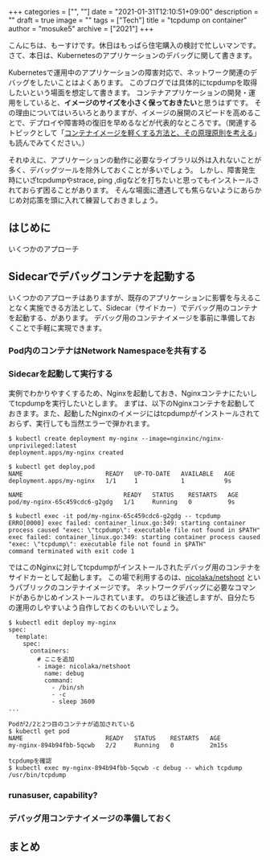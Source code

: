 +++
categories = ["", ""]
date = "2021-01-31T12:10:51+09:00"
description = ""
draft = true
image = ""
tags = ["Tech"]
title = "tcpdump on container"
author = "mosuke5"
archive = ["2021"]
+++

こんにちは、もーすけです。休日はもっぱら住宅購入の検討で忙しいマンです。  
さて、本日は、Kubernetesのアプリケーションのデバッグに関して書きます。

Kubernetesで運用中のアプリケーションの障害対応で、ネットワーク関連のデバッグをしたいことはよくあります。
このブログでは具体的にtcpdumpを取得したいという場面を想定して書きます。
コンテナアプリケーションの開発・運用をしていると、**イメージのサイズを小さく保っておきたい**と思うはずです。
その理由についてはいろいろとありますが、イメージの展開のスピードを高めることで、デプロイや障害時の復旧を早めるなどが代表的なところです。（関連するトピックとして「[コンテナイメージを軽くする方法と、その原理原則を考える](https://blog.mosuke.tech/entry/2020/07/09/container-image-size/)」も読んでみてください。）

それゆえに、アプリケーションの動作に必要なライブラリ以外は入れないことが多く、デバッグツールを除外しておくことが多いでしょう。
しかし、障害発生時にいざtcpdumpやstrace, ping ,digなどを打ちたいと思ってもインストールされておらず困ることがあります。
そんな場面に遭遇しても焦らないようにあらかじめ対応策を頭に入れて練習しておきましょう。
<!--more-->

## はじめに
いくつかのアプローチ

## Sidecarでデバッグコンテナを起動する
いくつかのアプローチはありますが、既存のアプリケーションに影響を与えることなく実施できる方法として、Sidecar（サイドカー）でデバッグ用のコンテナを起動する、があります。
デバッグ用のコンテナイメージを事前に準備しておくことで手軽に実現できます。

### Pod内のコンテナはNetwork Namespaceを共有する

### Sidecarを起動して実行する
実例でわかりやすくするため、Nginxを起動しておき、Nginxコンテナにたいしてtcpdumpを実行したいとします。
まずは、以下のNginxコンテナを起動しておきます。また、起動したNginxのイメージにはtcpdumpがインストールされておらず、実行しても当然エラーで弾かれます。

```
$ kubectl create deployment my-nginx --image=nginxinc/nginx-unprivileged:latest
deployment.apps/my-nginx created

$ kubectl get deploy,pod
NAME                       READY   UP-TO-DATE   AVAILABLE   AGE
deployment.apps/my-nginx   1/1     1            1           9s

NAME                            READY   STATUS    RESTARTS   AGE
pod/my-nginx-65c459cdc6-g2gdg   1/1     Running   0          9s

$ kubectl exec -it pod/my-nginx-65c459cdc6-g2gdg -- tcpdump
ERRO[0000] exec failed: container_linux.go:349: starting container process caused "exec: \"tcpdump\": executable file not found in $PATH"
exec failed: container_linux.go:349: starting container process caused "exec: \"tcpdump\": executable file not found in $PATH"
command terminated with exit code 1
```

ではこのNginxに対してtcpdumpがインストールされたデバッグ用のコンテナをサイドカーとして起動します。
この場で利用するのは、[nicolaka/netshoot](https://hub.docker.com/r/nicolaka/netshoot) というパブリックのコンテナイメージです。
ネットワークデバッグに必要なコマンドがあらかじめインストールされています。
のちほど後述しますが、自分たちの運用のしやすいよう自作しておくのもいいでしょう。

```
$ kubectl edit deploy my-nginx
spec:
  template:
    spec:
      containers:
        # ここを追加
        - image: nicolaka/netshoot
          name: debug
          command:
            - /bin/sh
            - -c
            - sleep 3600
...

Podが2/2と2つ目のコンテナが追加されている
$ kubectl get pod
NAME                       READY   STATUS    RESTARTS   AGE
my-nginx-894b94fbb-5qcwb   2/2     Running   0          2m15s

tcpdumpを確認
$ kubectl exec my-nginx-894b94fbb-5qcwb -c debug -- which tcpdump
/usr/bin/tcpdump
```

### runasuser, capability?

### デバッグ用コンテナイメージの準備しておく

## まとめ